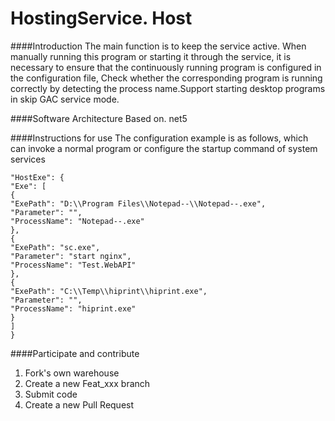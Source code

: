 # HostingService. Host

####Introduction
The main function is to keep the service active. When manually running this program or starting it through the service, it is necessary to ensure that the continuously running program is configured in the configuration file,
Check whether the corresponding program is running correctly by detecting the process name.Support starting desktop programs in skip GAC service mode.

####Software Architecture
Based on. net5

####Instructions for use
The configuration example is as follows, which can invoke a normal program or configure the startup command of system services
```
"HostExe": {
"Exe": [
{
"ExePath": "D:\\Program Files\\Notepad--\\Notepad--.exe",
"Parameter": "",
"ProcessName": "Notepad--.exe"
},
{
"ExePath": "sc.exe",
"Parameter": "start nginx",
"ProcessName": "Test.WebAPI"
},
{
"ExePath": "C:\\Temp\\hiprint\\hiprint.exe",
"Parameter": "",
"ProcessName": "hiprint.exe"
}
]
}
```


####Participate and contribute

1. Fork's own warehouse
2. Create a new Feat_xxx branch
3. Submit code
4. Create a new Pull Request
